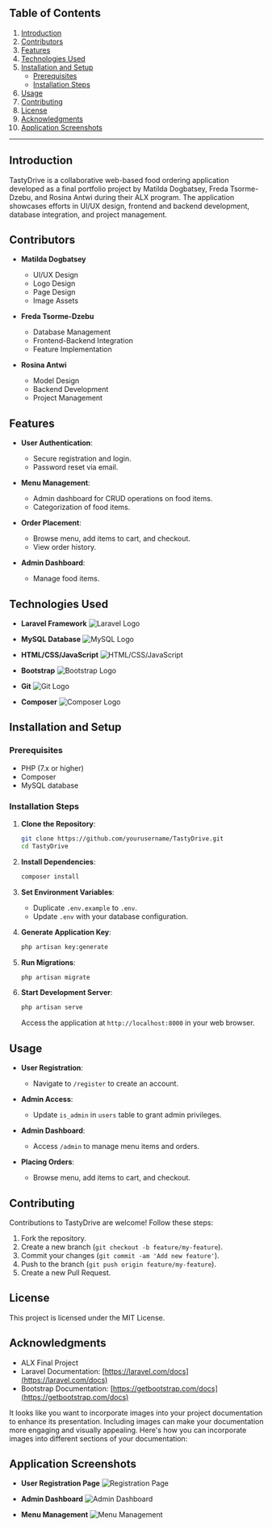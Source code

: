 ## Table of Contents

1. [Introduction](#introduction)
2. [Contributors](#contributors)
3. [Features](#features)
4. [Technologies Used](#technologies-used)
5. [Installation and Setup](#installation-and-setup)
   - [Prerequisites](#prerequisites)
   - [Installation Steps](#installation-steps)
6. [Usage](#usage)
7. [Contributing](#contributing)
8. [License](#license)
9. [Acknowledgments](#acknowledgments)
10. [Application Screenshots](#screenshots)

---

## Introduction <a name="introduction"></a>

TastyDrive is a collaborative web-based food ordering application developed as a final portfolio project by Matilda Dogbatsey, Freda Tsorme-Dzebu, and Rosina Antwi during their ALX program. The application showcases efforts in UI/UX design, frontend and backend development, database integration, and project management.

## Contributors <a name="contributors"></a>

- **Matilda Dogbatsey**
  - UI/UX Design
  - Logo Design
  - Page Design
  - Image Assets

- **Freda Tsorme-Dzebu**
  - Database Management
  - Frontend-Backend Integration
  - Feature Implementation

- **Rosina Antwi**
  - Model Design
  - Backend Development
  - Project Management

## Features <a name="features"></a>

- **User Authentication**:
  - Secure registration and login.
  - Password reset via email.

- **Menu Management**:
  - Admin dashboard for CRUD operations on food items.
  - Categorization of food items.

- **Order Placement**:
  - Browse menu, add items to cart, and checkout.
  - View order history.

- **Admin Dashboard**:
  - Manage food items.

## Technologies Used <a name="technologies-used"></a>

- **Laravel Framework**
  ![Laravel Logo](https://laravel.com/img/logomark.min.svg)

- **MySQL Database**
  ![MySQL Logo](https://www.mysql.com/common/logos/logo-mysql-170x115.png)

- **HTML/CSS/JavaScript**
  ![HTML/CSS/JavaScript](https://www.w3.org/html/logo/downloads/HTML5_Logo_256.png)

- **Bootstrap**
  ![Bootstrap Logo](https://getbootstrap.com/docs/5.3/assets/brand/bootstrap-social-logo.png)

- **Git**
  ![Git Logo](https://git-scm.com/images/logos/downloads/Git-Icon-1788C.png)

- **Composer**
  ![Composer Logo](https://getcomposer.org/img/logo-composer-transparent.png)

## Installation and Setup <a name="installation-and-setup"></a>

### Prerequisites <a name="prerequisites"></a>

- PHP (7.x or higher)
- Composer
- MySQL database

### Installation Steps <a name="installation-steps"></a>

1. **Clone the Repository**:
   ```bash
   git clone https://github.com/yourusername/TastyDrive.git
   cd TastyDrive
   ```

2. **Install Dependencies**:
   ```bash
   composer install
   ```

3. **Set Environment Variables**:
   - Duplicate `.env.example` to `.env`.
   - Update `.env` with your database configuration.

4. **Generate Application Key**:
   ```bash
   php artisan key:generate
   ```

5. **Run Migrations**:
   ```bash
   php artisan migrate
   ```

6. **Start Development Server**:
   ```bash
   php artisan serve
   ```

   Access the application at `http://localhost:8000` in your web browser.

## Usage <a name="usage"></a>

- **User Registration**:
  - Navigate to `/register` to create an account.

- **Admin Access**:
  - Update `is_admin` in `users` table to grant admin privileges.

- **Admin Dashboard**:
  - Access `/admin` to manage menu items and orders.

- **Placing Orders**:
  - Browse menu, add items to cart, and checkout.

## Contributing <a name="contributing"></a>

Contributions to TastyDrive are welcome! Follow these steps:

1. Fork the repository.
2. Create a new branch (`git checkout -b feature/my-feature`).
3. Commit your changes (`git commit -am 'Add new feature'`).
4. Push to the branch (`git push origin feature/my-feature`).
5. Create a new Pull Request.

## License <a name="license"></a>

This project is licensed under the MIT License.

## Acknowledgments <a name="acknowledgments"></a>

- ALX Final Project
- Laravel Documentation: [https://laravel.com/docs](https://laravel.com/docs)
- Bootstrap Documentation: [https://getbootstrap.com/docs](https://getbootstrap.com/docs)

It looks like you want to incorporate images into your project documentation to enhance its presentation. Including images can make your documentation more engaging and visually appealing. Here's how you can incorporate images into different sections of your documentation:


 ## Application Screenshots <a name="screenshots"></a>

- **User Registration Page**
  ![Registration Page](path/to/registration-screenshot.png)

- **Admin Dashboard**
  ![Admin Dashboard](path/to/admin-dashboard-screenshot.png)

- **Menu Management**
  ![Menu Management](path/to/menu-management-screenshot.png)
